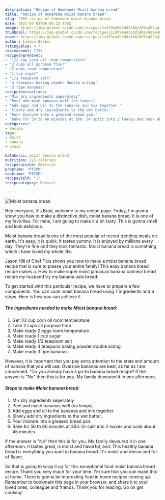 ```yaml
---
description: "Recipe of Homemade Moist banana bread"
title: "Recipe of Homemade Moist banana bread"
slug: 2568-recipe-of-homemade-moist-banana-bread
date: 2021-07-03T06:09:23.496Z
image: https://img-global.cpcdn.com/recipes/1cd79ea9b1dd1468/680x482cq70/moist-banana-bread-recipe-main-photo.jpg
thumbnail: https://img-global.cpcdn.com/recipes/1cd79ea9b1dd1468/680x482cq70/moist-banana-bread-recipe-main-photo.jpg
cover: https://img-global.cpcdn.com/recipes/1cd79ea9b1dd1468/680x482cq70/moist-banana-bread-recipe-main-photo.jpg
author: Landon Becker
ratingvalue: 4.7
reviewcount: 7709
recipeingredient:
- "1/2 cup corn oil room temperature"
- "2 cups all purpose flour"
- "2 eggs room temperature"
- "1 cup sugar"
- "1/2 teaspoon salt"
- "4 teaspoon baking powder double acting"
- "3 ripe bananas"
recipeinstructions:
- "Mix dry ingredients seperately"
- "Peel and mash bananas well (no lumps)"
- "Add eggs and oil to the bananas and mix together."
- "Slowly add dry ingredients to the wet batter."
- "Pour mixture into a greased bread pan."
- "Bake for 50 to 60 minutes at 350. Or split into 2 loaves and cook about 45 minutes"
categories:
- Recipe
tags:
- moist
- banana
- bread

katakunci: moist banana bread 
nutrition: 125 calories
recipecuisine: American
preptime: "PT35M"
cooktime: "PT55M"
recipeyield: "1"
recipecategory: Dessert

---
```



![Moist banana bread](https://img-global.cpcdn.com/recipes/1cd79ea9b1dd1468/680x482cq70/moist-banana-bread-recipe-main-photo.jpg)

Hey everyone, it's Brad, welcome to my recipe page. Today, I'm gonna show you how to make a distinctive dish, moist banana bread. It is one of my favorites. For mine, I am going to make it a bit tasty. This is gonna smell and look delicious.

Moist banana bread is one of the most popular of recent trending meals on earth. It's easy, it is quick, it tastes yummy. It is enjoyed by millions every day. They're fine and they look fantastic. Moist banana bread is something which I have loved my whole life.

Jason Hill of Chef Tips shows you how to make a moist banana bread recipe that is sure to please your entire family! This easy banana bread recipe makes a. How to make super moist jamaican banana oatmeal bread recipe my husband try my banana oats bread.


To get started with this particular recipe, we have to prepare a few components. You can cook moist banana bread using 7 ingredients and 6 steps. Here is how you can achieve it.

<!--inarticleads1-->

##### The ingredients needed to make Moist banana bread:

1. Get 1/2 cup corn oil room temperature
1. Take 2 cups all purpose flour
1. Make ready 2 eggs room temperature
1. Make ready 1 cup sugar
1. Make ready 1/2 teaspoon salt
1. Make ready 4 teaspoon baking powder double acting
1. Make ready 3 ripe bananas


However, it is important that you pay extra attention to the state and amount of banana that you will use. Overripe bananas are best, as far as I am concerned. &#34;Do you already have a go-to banana bread recipe? If the answer is &#34;No&#34; then this is for you. My family devoured it in one afternoon. 

<!--inarticleads2-->

##### Steps to make Moist banana bread:

1. Mix dry ingredients seperately
1. Peel and mash bananas well (no lumps)
1. Add eggs and oil to the bananas and mix together.
1. Slowly add dry ingredients to the wet batter.
1. Pour mixture into a greased bread pan.
1. Bake for 50 to 60 minutes at 350. Or split into 2 loaves and cook about 45 minutes


If the answer is &#34;No&#34; then this is for you. My family devoured it in one afternoon. It tastes great, is moist and flavorful, and. This healthy banana bread is everything you want in banana bread. It&#39;s moist and dense and full of flavor. 

So that is going to wrap it up for this exceptional food moist banana bread recipe. Thank you very much for your time. I'm sure that you can make this at home. There is gonna be interesting food in home recipes coming up. Remember to bookmark this page in your browser, and share it to your loved ones, colleague and friends. Thank you for reading. Go on get cooking!
